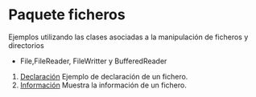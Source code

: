 # Paquete ficheros

Ejemplos utilizando las clases asociadas a la manipulación de ficheros y directorios

- File,FileReader, FileWritter y BufferedReader

1. [Declaración](https://github.com/franlu/DAM-AD/blob/master/src/ficheros/declaracion.java)
    Ejemplo de declaración de un fichero.
2. [Información](https://github.com/franlu/DAM-AD/blob/master/src/ficheros/informacion.java)
    Muestra la información de un fichero.
